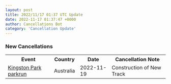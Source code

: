 ```yaml
---
layout: post
title: 2022/11/17 01:37 UTC Update
date: 2022-11-17 01:37:47 +0000
author: Cancellations Bot
category: 'Cancellation Update'
---
```


<h3>New Cancellations</h3>
<div class='hscrollable'>
<table style='width: 100%'>
    <tr>
        <th>Event</th>
        <th>Country</th>
        <th>Date</th>
        <th>Cancellation Note</th>
    </tr>
    <tr>
        <td><a href="https://www.parkrun.com.au/kingstonpark">Kingston Park parkrun</a></td>
        <td>Australia</td>
        <td>2022-11-19</td>
        <td>Construction of New Track</td>
    </tr>
</table>
</div>
